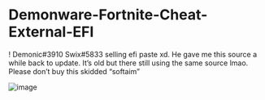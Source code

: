 # Demonware-Fortnite-Cheat-External-EFI
! Demonic#3910 Swix#5833 selling efi paste xd. He gave me this source a while back to update. It’s old but there still using the same source lmao. Please don’t buy this skidded “softaim”


![image](https://user-images.githubusercontent.com/100106629/159161275-86fc50b8-3c93-4473-bc8e-97cc49fa62bd.png)









